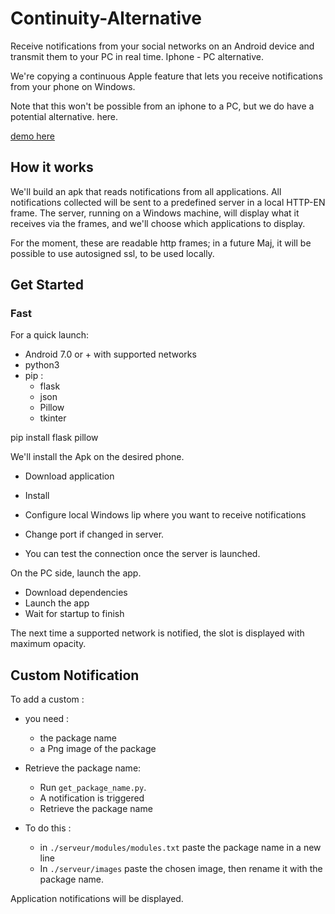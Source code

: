 # Continuity-Alternative
Receive notifications from your social networks on an Android device and transmit them to your PC in real time. Iphone - PC alternative.


We're copying a continuous Apple feature that lets you receive notifications from your phone on Windows.

Note that this won't be possible from an iphone to a PC, but we do have a potential alternative. here.

[demo here](./img/demo.mp4)


## How it works

We'll build an apk that reads notifications from all applications. All notifications collected will be sent to a predefined server in a local HTTP-EN frame. The server, running on a Windows machine, will display what it receives via the frames, and we'll choose which applications to display.

For the moment, these are readable http frames; in a future Maj, it will be possible to use autosigned ssl, to be used locally.

## Get Started


### Fast
For a quick launch:

- Android 7.0 or + with supported networks
- python3
- pip :
    - flask
    - json
    - Pillow
    - tkinter

pip install flask pillow

We'll install the Apk on the desired phone.

- Download application
- Install
- Configure local Windows lip where you want to receive notifications
- Change port if changed in server.

- You can test the connection once the server is launched.

On the PC side, launch the app.

- Download dependencies
- Launch the app
- Wait for startup to finish

The next time a supported network is notified, the slot is displayed with maximum opacity.



## Custom Notification


To add a custom :

- you need :
    - the package name
    - a Png image of the package

- Retrieve the package name:
    - Run `get_package_name.py`.
    - A notification is triggered 
    - Retrieve the package name

- To do this :
    - in `./serveur/modules/modules.txt` paste the package name in a new line
    - In `./serveur/images` paste the chosen image, then rename it with the package name.

Application notifications will be displayed.